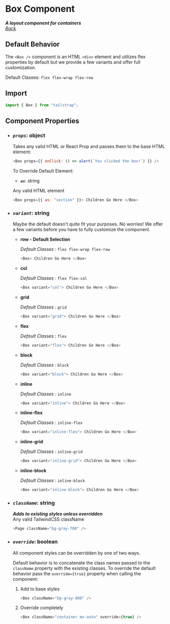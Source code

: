 # Box Component

**_A layout component for containers_**  
_[Back](../TailStrap.MD)_

## Default Behavior

The `<Box />` component is an HTML `<div>` element and utilizes flex properties by default but we provide a few variants and offer full customization.

Default Classes: `flex flex-wrap flex-row`

## Import

```js
import { Box } from "tailstrap";
```

## Component Properties

- ### **_`props`_**: object

  Takes any valid HTML or React Prop and passes them to the base HTML element:

  ```js
  <Box props={{ onClick: () => alert(`You clicked the box!`) }} />
  ```

  To Override Default Element:

  - **_`as`_**: string

  Any valid HTML element

  ```js
  <Box props={{ as: "section" }}> Children Go Here </Box>
  ```

- ### **_`variant`_**: string

  Maybe the default doesn't quite fit your purposes. No worries! We offer a few variants before you have to fully customize the component.

  - **row - Default Selection**

    _Default Classes_ : `flex flex-wrap flex-row`

    ```js
    <Box> Children Go Here </Box>
    ```

  - **col**

    _Default Classes_ : `flex flex-col`

    ```js
    <Box variant="col"> Children Go Here </Box>
    ```

  - **grid**

    _Default Classes_ : `grid`

    ```js
    <Box variant="grid"> Children Go Here </Box>
    ```

  - **flex**

    _Default Classes_ : `flex`

    ```js
    <Box variant="flex"> Children Go Here </Box>
    ```

  - **block**

    _Default Classes_ : `block`

    ```js
    <Box variant="block"> Children Go Here </Box>
    ```

  - **inline**

    _Default Classes_ : `inline`

    ```js
    <Box variant="inline"> Children Go Here </Box>
    ```

  - **inline-flex**

    _Default Classes_ : `inline-flex`

    ```js
    <Box variant="inline-flex"> Children Go Here </Box>
    ```

  - **inline-grid**

    _Default Classes_ : `inline-grid`

    ```js
    <Box variant="inline-grid"> Children Go Here </Box>
    ```

  - **inline-block**

    _Default Classes_ : `inline-block`

    ```js
    <Box variant="inline-block"> Children Go Here </Box>
    ```

- ### **_`className`_**: string

  _**Adds to existing styles unless overridden**_  
   Any valid TailwindCSS className

  ```js
  <Page className="bg-gray-700" />
  ```

- ### **_`override`_**: boolean

  All component styles can be overridden by one of two ways.

  Default behavior is to concatenate the class names passed to the `className` property with the existing classes. To override the default behavior pass the `override={true}` property when calling the component:

  1. Add to base styles

     ```js
     <Box className="bg-gray-800" />
     ```

  2. Override completely

     ```js
     <Box className="container mx-auto" override={true} />
     ```
